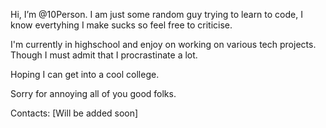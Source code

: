 Hi, I’m @10Person. I am just some random guy trying to learn to code, I know evertyhing I make sucks so feel free to criticise.

I'm currently in highschool and enjoy on working on various tech projects. Though I must admit that I procrastinate a lot.

Hoping I can get into a cool college.

Sorry for annoying all of you good folks.

Contacts: [Will be added soon]
